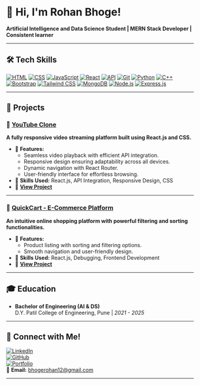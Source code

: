 # 👋 Hi, I'm Rohan Bhoge!  
**Artificial Intelligence and Data Science Student | MERN Stack Developer | Consistent learner**

---

## 🛠️ Tech Skills  
[![HTML](https://img.shields.io/badge/-HTML-E34F26?logo=html5&logoColor=white&style=flat-square)](https://www.linkedin.com/in/ganeshyevle/)
[![CSS](https://img.shields.io/badge/-CSS-1572B6?logo=css3&logoColor=white&style=flat-square)](https://www.linkedin.com/in/ganeshyevle/)
[![JavaScript](https://img.shields.io/badge/-JavaScript-F7DF1E?logo=javascript&logoColor=black&style=flat-square)](https://www.linkedin.com/in/ganeshyevle/)
[![React](https://img.shields.io/badge/-React-61DAFB?logo=react&logoColor=black&style=flat-square)](https://www.linkedin.com/in/ganeshyevle/)
[![API](https://img.shields.io/badge/-API-6E9F00?style=flat-square)](https://www.linkedin.com/in/ganeshyevle/)
[![Git](https://img.shields.io/badge/-Git-F05032?logo=git&logoColor=white&style=flat-square)](https://www.linkedin.com/in/ganeshyevle/)
[![Python](https://img.shields.io/badge/-Python-3776AB?logo=python&logoColor=white&style=flat-square)](https://www.linkedin.com/in/ganeshyevle/)
[![C++](https://img.shields.io/badge/-C++-00599C?logo=cplusplus&logoColor=white&style=flat-square)](https://www.linkedin.com/in/ganeshyevle/)
[![Bootstrap](https://img.shields.io/badge/-Bootstrap-563D7C?logo=bootstrap&logoColor=white&style=flat-square)](https://www.linkedin.com/in/ganeshyevle/)
[![Tailwind CSS](https://img.shields.io/badge/-Tailwind%20CSS-06B6D4?logo=tailwindcss&logoColor=white&style=flat-square)](https://www.linkedin.com/in/ganeshyevle/)
[![MongoDB](https://img.shields.io/badge/-MongoDB-47A248?logo=mongodb&logoColor=white&style=flat-square)](https://www.linkedin.com/in/ganeshyevle/)
[![Node.js](https://img.shields.io/badge/-Node.js-339933?logo=node.js&logoColor=white&style=flat-square)](https://www.linkedin.com/in/ganeshyevle/)
[![Express.js](https://img.shields.io/badge/-Express.js-000000?logo=express&logoColor=white&style=flat-square)](https://www.linkedin.com/in/ganeshyevle/)

---

## 🌟 Projects  

### 🎥 [YouTube Clone](https://rohanbhoge.github.io/youtube-clone/)  
**A fully responsive video streaming platform built using React.js and CSS.**  
- 📌 **Features:**
  - Seamless video playback with efficient API integration.  
  - Responsive design ensuring adaptability across all devices.  
  - Dynamic navigation with React Router.  
  - User-friendly interface for effortless browsing.  
- 🔑 **Skills Used:** React.js, API Integration, Responsive Design, CSS  
- 📂 **[View Project](https://rohanbhoge.github.io/youtube-clone/)**  

---

### 🛒 [QuickCart - E-Commerce Platform](https://rohanbhoge.github.io/quackart/)  
**An intuitive online shopping platform with powerful filtering and sorting functionalities.**  
- 📌 **Features:**
  - Product listing with sorting and filtering options.  
  - Smooth navigation and user-friendly design.  
- 🔑 **Skills Used:** React.js, Debugging, Frontend Development  
- 📂 **[View Project](https://rohanbhoge.github.io/quackart/)**  

---

## 🎓 Education  
- **Bachelor of Engineering (AI & DS)**  
  D.Y. Patil College of Engineering, Pune | *2021 - 2025*  

---

## 🤝 Connect with Me!  
[![LinkedIn](https://img.shields.io/badge/-LinkedIn-0077B5?logo=linkedin&logoColor=white&style=flat-square)](https://www.linkedin.com/in/rohanbhoge/)  
[![GitHub](https://img.shields.io/badge/-GitHub-181717?logo=github&logoColor=white&style=flat-square)](https://github.com/RohanBhoge)  
[![Portfolio](https://img.shields.io/badge/-Portfolio-blue?style=flat-square)](https://rohanbhoge.github.io/)  
📧 **Email:** [bhogerohan12@gmail.com](mailto:bhogerohan12@gmail.com)

---
